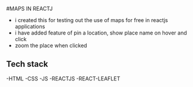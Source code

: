 #MAPS IN REACTJ
- i created this for testing out the use of maps for free in reactjs applications
- i have added feature of pin a location, show place name on hover and click
- zoom the place when clicked
## Tech stack
-HTML
-CSS
-JS
-REACTJS
-REACT-LEAFLET
